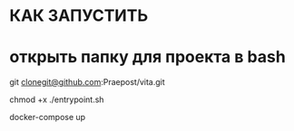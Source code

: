 # КАК ЗАПУСТИТЬ
# открыть папку для проекта в bash

git clonegit@github.com:Praepost/vita.git

chmod +x ./entrypoint.sh

docker-compose up
